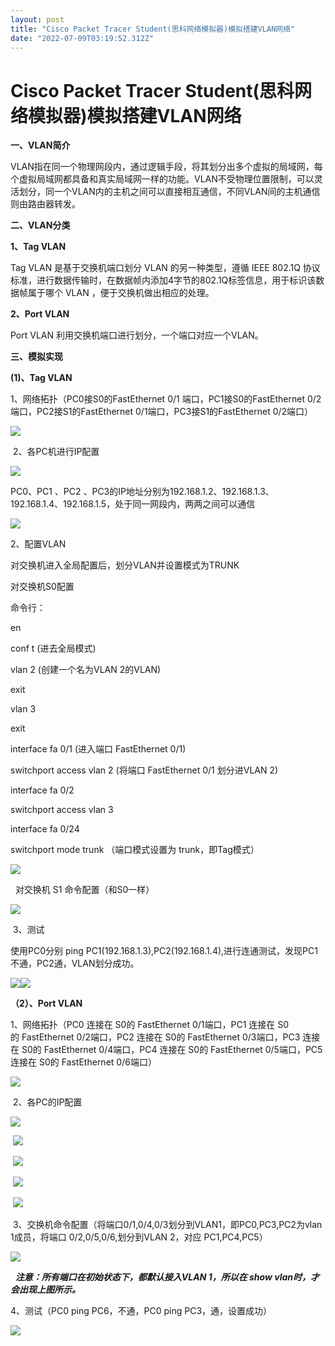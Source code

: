 ```yaml
---
layout: post
title: "Cisco Packet Tracer Student(思科网络模拟器)模拟搭建VLAN网络"
date: "2022-07-09T03:19:52.312Z"
---
```

Cisco Packet Tracer Student(思科网络模拟器)模拟搭建VLAN网络
==============================================

**一、VLAN简介**

VLAN指在同一个物理网段内，通过逻辑手段，将其划分出多个虚拟的局域网，每个虚拟局域网都具备和真实局域网一样的功能。VLAN不受物理位置限制，可以灵活划分，同一个VLAN内的主机之间可以直接相互通信，不同VLAN间的主机通信则由路由器转发。

**二、VLAN分类**

**1、Tag VLAN**

Tag VLAN 是基于交换机端口划分 VLAN 的另一种类型，遵循 IEEE 802.1Q 协议标准，进行数据传输时，在数据帧内添加4字节的802.1Q标签信息，用于标识该数据帧属于哪个 VLAN ，便于交换机做出相应的处理。

**2、Port VLAN**

Port VLAN 利用交换机端口进行划分，一个端口对应一个VLAN。

**三、模拟实现**

**(1)、Tag VLAN**

1、网络拓扑（PC0接S0的FastEthernet 0/1 端口，PC1接S0的FastEthernet 0/2 端口，PC2接S1的FastEthernet 0/1端口，PC3接S1的FastEthernet 0/2端口）

![](https://img2022.cnblogs.com/blog/2891402/202207/2891402-20220709102034879-861505173.png)

 2、各PC机进行IP配置

![](https://img2022.cnblogs.com/blog/2891402/202207/2891402-20220709102101022-336828465.png)

PC0、PC1 、PC2 、PC3的IP地址分别为192.168.1.2、192.168.1.3、192.168.1.4、192.168.1.5，处于同一网段内，两两之间可以通信

![](https://img2022.cnblogs.com/blog/2891402/202207/2891402-20220709102127714-1765130502.png)

2、配置VLAN

对交换机进入全局配置后，划分VLAN并设置模式为TRUNK

对交换机S0配置

命令行：

en

conf t (进去全局模式)

vlan 2 (创建一个名为VLAN 2的VLAN)

exit

vlan 3

exit

interface fa 0/1 (进入端口 FastEthernet 0/1)

switchport access vlan 2 (将端口 FastEthernet 0/1 划分进VLAN 2)

interface fa 0/2

switchport access vlan 3

interface fa 0/24

switchport mode trunk （端口模式设置为 trunk，即Tag模式）

![](https://img2022.cnblogs.com/blog/2891402/202207/2891402-20220709102151751-1281895456.png)

  对交换机 S1 命令配置（和S0一样）

![](https://img2022.cnblogs.com/blog/2891402/202207/2891402-20220709102210235-497093880.png)

 3、测试

使用PC0分别 ping PC1(192.168.1.3),PC2(192.168.1.4),进行连通测试，发现PC1不通，PC2通，VLAN划分成功。

![](https://img2022.cnblogs.com/blog/2891402/202207/2891402-20220709102225791-245730658.png)![](https://img2022.cnblogs.com/blog/2891402/202207/2891402-20220709102236395-461580930.png)

**（2）、Port VLAN**

1、网络拓扑（PC0 连接在 S0的 FastEthernet 0/1端口，PC1 连接在 S0的 FastEthernet 0/2端口，PC2 连接在 S0的 FastEthernet 0/3端口，PC3 连接在 S0的 FastEthernet 0/4端口，PC4 连接在 S0的 FastEthernet 0/5端口，PC5 连接在 S0的 FastEthernet 0/6端口）

![](https://img2022.cnblogs.com/blog/2891402/202207/2891402-20220709102251386-666752064.png)

 2、各PC的IP配置

![](https://img2022.cnblogs.com/blog/2891402/202207/2891402-20220709102342922-1244941675.png)

 ![](https://img2022.cnblogs.com/blog/2891402/202207/2891402-20220709102353015-1357514079.png)

 ![](https://img2022.cnblogs.com/blog/2891402/202207/2891402-20220709102408378-400385854.png)

 ![](https://img2022.cnblogs.com/blog/2891402/202207/2891402-20220709102418294-1322593356.png)

 ![](https://img2022.cnblogs.com/blog/2891402/202207/2891402-20220709102424423-1339004911.png)

 3、交换机命令配置（将端口0/1,0/4,0/3划分到VLAN1，即PC0,PC3,PC2为vlan 1成员，将端口 0/2,0/5,0/6,划分到VLAN 2，对应 PC1,PC4,PC5）

![](https://img2022.cnblogs.com/blog/2891402/202207/2891402-20220709102440962-1859842969.png)

  **_注意：所有端口在初始状态下，都默认接入VLAN 1，所以在 show vlan时，才会出现上图所示。_**

4、测试（PC0 ping PC6，不通，PC0 ping PC3，通，设置成功）

![](https://img2022.cnblogs.com/blog/2891402/202207/2891402-20220709102508676-409179829.png)